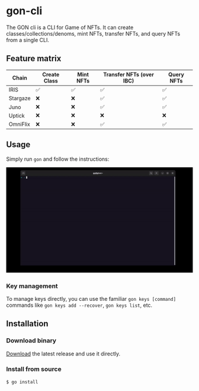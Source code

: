 # gon-cli

The GON cli is a CLI for Game of NFTs. It can create classes/collections/denoms, mint NFTs, transfer NFTs, and query NFTs from a single CLI.

## Feature matrix

| Chain    | Create Class | Mint NFTs | Transfer NFTs (over IBC) | Query NFTs |
|----------|--------------|-----------|--------------------------|------------|
| IRIS     | ✅            | ✅         | ✅                        | ✅          |
| Stargaze | ❌            | ❌         | ✅                        | ✅          |
| Juno     | ❌            | ❌         | ✅                        | ✅          |
| Uptick   | ❌            | ❌         | ❌                        | ❌          |
| OmniFlix | ❌            | ❌         | ✅                        | ✅          |

## Usage

Simply run `gon` and follow the instructions:

![gon.gif](./gon.gif)

### Key management
To manage keys directly, you can use the familiar `gon keys [command]` commands like `gon keys add --recover`, `gon keys list`, etc.

## Installation

### Download binary

[Download](https://github.com/gjermundgaraba/gon-tools/releases/latest/download/gon) the latest release and use it directly.

### Install from source

```bash
$ go install
```